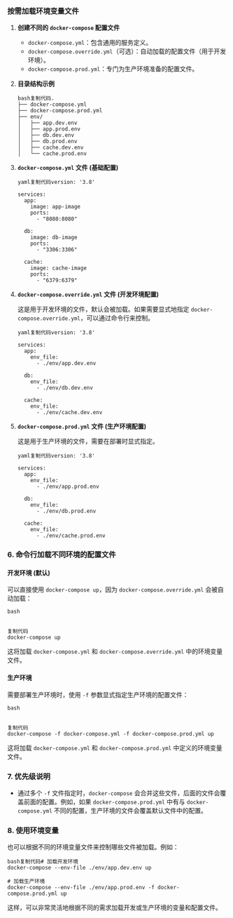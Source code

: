### 按需加载环境变量文件

1. **创建不同的 `docker-compose` 配置文件**

   - `docker-compose.yml`：包含通用的服务定义。
   - `docker-compose.override.yml`（可选）：自动加载的配置文件（用于开发环境）。
   - `docker-compose.prod.yml`：专门为生产环境准备的配置文件。

2. **目录结构示例**

   ```
   bash复制代码.
   ├── docker-compose.yml
   ├── docker-compose.prod.yml
   ├── env/
   │   ├── app.dev.env
   │   ├── app.prod.env
   │   ├── db.dev.env
   │   ├── db.prod.env
   │   ├── cache.dev.env
   │   └── cache.prod.env
   ```

3. **`docker-compose.yml` 文件 (基础配置)**

   ```
   yaml复制代码version: '3.8'
   
   services:
     app:
       image: app-image
       ports:
         - "8080:8080"
     
     db:
       image: db-image
       ports:
         - "3306:3306"
   
     cache:
       image: cache-image
       ports:
         - "6379:6379"
   ```

4. **`docker-compose.override.yml` 文件 (开发环境配置)**

   这是用于开发环境的文件，默认会被加载。如果需要显式地指定 `docker-compose.override.yml`，可以通过命令行来控制。

   ```
   yaml复制代码version: '3.8'
   
   services:
     app:
       env_file:
         - ./env/app.dev.env
   
     db:
       env_file:
         - ./env/db.dev.env
   
     cache:
       env_file:
         - ./env/cache.dev.env
   ```

5. **`docker-compose.prod.yml` 文件 (生产环境配置)**

   这是用于生产环境的文件，需要在部署时显式指定。

   ```
   yaml复制代码version: '3.8'
   
   services:
     app:
       env_file:
         - ./env/app.prod.env
   
     db:
       env_file:
         - ./env/db.prod.env
   
     cache:
       env_file:
         - ./env/cache.prod.env
   ```

### 6. **命令行加载不同环境的配置文件**

#### 开发环境 (默认)

可以直接使用 `docker-compose up`，因为 `docker-compose.override.yml` 会被自动加载：

```
bash


复制代码
docker-compose up
```

这将加载 `docker-compose.yml` 和 `docker-compose.override.yml` 中的环境变量文件。

#### 生产环境

需要部署生产环境时，使用 `-f` 参数显式指定生产环境的配置文件：

```
bash


复制代码
docker-compose -f docker-compose.yml -f docker-compose.prod.yml up
```

这将加载 `docker-compose.yml` 和 `docker-compose.prod.yml` 中定义的环境变量文件。

### 7. **优先级说明**

- 通过多个 `-f` 文件指定时，`docker-compose` 会合并这些文件，后面的文件会覆盖前面的配置。例如，如果 `docker-compose.prod.yml` 中有与 `docker-compose.yml` 不同的配置，生产环境的文件会覆盖默认文件中的配置。

### 8. **使用环境变量**

也可以根据不同的环境变量文件来控制哪些文件被加载。例如：

```
bash复制代码# 加载开发环境
docker-compose --env-file ./env/app.dev.env up

# 加载生产环境
docker-compose --env-file ./env/app.prod.env -f docker-compose.prod.yml up
```

这样，可以非常灵活地根据不同的需求加载开发或生产环境的变量和配置文件。